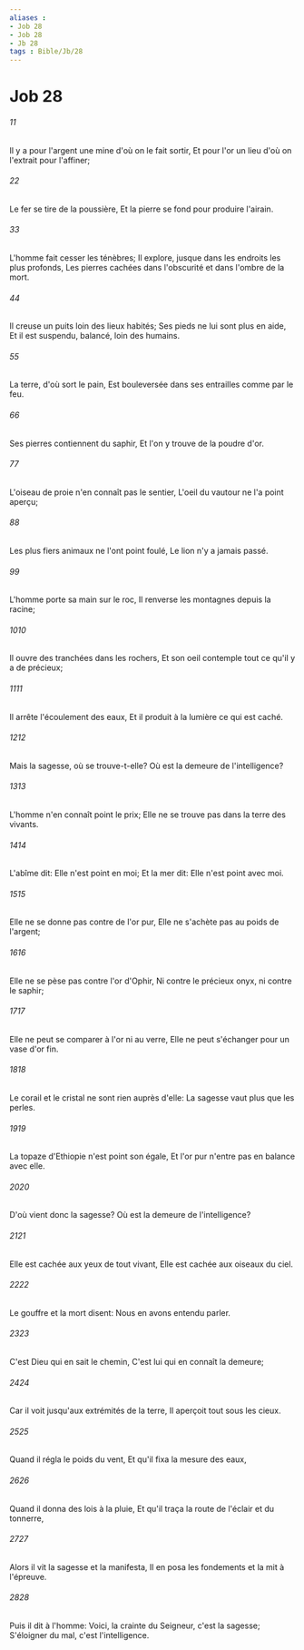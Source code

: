 ```yaml
---
aliases : 
- Job 28
- Job 28
- Jb 28
tags : Bible/Jb/28
---
```


# Job 28

###### 11
Il y a pour l'argent une mine d'où on le fait sortir, Et pour l'or un lieu d'où on l'extrait pour l'affiner;
###### 22
Le fer se tire de la poussière, Et la pierre se fond pour produire l'airain.
###### 33
L'homme fait cesser les ténèbres; Il explore, jusque dans les endroits les plus profonds, Les pierres cachées dans l'obscurité et dans l'ombre de la mort.
###### 44
Il creuse un puits loin des lieux habités; Ses pieds ne lui sont plus en aide, Et il est suspendu, balancé, loin des humains.
###### 55
La terre, d'où sort le pain, Est bouleversée dans ses entrailles comme par le feu.
###### 66
Ses pierres contiennent du saphir, Et l'on y trouve de la poudre d'or.
###### 77
L'oiseau de proie n'en connaît pas le sentier, L'oeil du vautour ne l'a point aperçu;
###### 88
Les plus fiers animaux ne l'ont point foulé, Le lion n'y a jamais passé.
###### 99
L'homme porte sa main sur le roc, Il renverse les montagnes depuis la racine;
###### 1010
Il ouvre des tranchées dans les rochers, Et son oeil contemple tout ce qu'il y a de précieux;
###### 1111
Il arrête l'écoulement des eaux, Et il produit à la lumière ce qui est caché.
###### 1212
Mais la sagesse, où se trouve-t-elle? Où est la demeure de l'intelligence?
###### 1313
L'homme n'en connaît point le prix; Elle ne se trouve pas dans la terre des vivants.
###### 1414
L'abîme dit: Elle n'est point en moi; Et la mer dit: Elle n'est point avec moi.
###### 1515
Elle ne se donne pas contre de l'or pur, Elle ne s'achète pas au poids de l'argent;
###### 1616
Elle ne se pèse pas contre l'or d'Ophir, Ni contre le précieux onyx, ni contre le saphir;
###### 1717
Elle ne peut se comparer à l'or ni au verre, Elle ne peut s'échanger pour un vase d'or fin.
###### 1818
Le corail et le cristal ne sont rien auprès d'elle: La sagesse vaut plus que les perles.
###### 1919
La topaze d'Ethiopie n'est point son égale, Et l'or pur n'entre pas en balance avec elle.
###### 2020
D'où vient donc la sagesse? Où est la demeure de l'intelligence?
###### 2121
Elle est cachée aux yeux de tout vivant, Elle est cachée aux oiseaux du ciel.
###### 2222
Le gouffre et la mort disent: Nous en avons entendu parler.
###### 2323
C'est Dieu qui en sait le chemin, C'est lui qui en connaît la demeure;
###### 2424
Car il voit jusqu'aux extrémités de la terre, Il aperçoit tout sous les cieux.
###### 2525
Quand il régla le poids du vent, Et qu'il fixa la mesure des eaux,
###### 2626
Quand il donna des lois à la pluie, Et qu'il traça la route de l'éclair et du tonnerre,
###### 2727
Alors il vit la sagesse et la manifesta, Il en posa les fondements et la mit à l'épreuve.
###### 2828
Puis il dit à l'homme: Voici, la crainte du Seigneur, c'est la sagesse; S'éloigner du mal, c'est l'intelligence.
